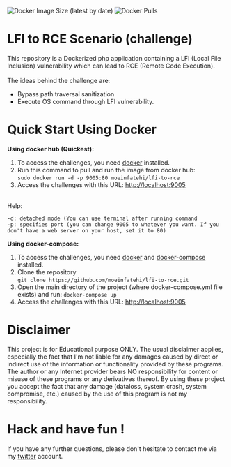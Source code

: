 ![Docker Image Size (latest by date)](https://img.shields.io/docker/image-size/moeinfatehi/lfi-to-rce)
![Docker Pulls](https://img.shields.io/docker/pulls/moeinfatehi/lfi-to-rce)
# LFI to RCE Scenario (challenge)
This repository is a Dockerized php application containing a LFI (Local File Inclusion) vulnerability which can lead to RCE (Remote Code Execution).<br><br>
The ideas behind the challenge are:</br>
* Bypass path traversal sanitization
* Execute OS command through LFI vulnerability.

# Quick Start Using Docker
**Using docker hub (Quickest):**
1. To access the challenges, you need <a href="https://docs.docker.com/install">docker</a> installed.</br>
2. Run this command to pull and run the image from docker hub:</br>`sudo docker run -d -p 9005:80 moeinfatehi/lfi-to-rce`
3. Access the challenges with this URL: <a href="http://localhost:9005">http://localhost:9005</a></br></br>

Help:
```
-d: detached mode (You can use terminal after running command
-p: specifies port (you can change 9005 to whatever you want. If you don't have a web server on your host, set it to 80)
```

**Using docker-compose:**  
1. To access the challenges, you need <a href="https://docs.docker.com/install">docker</a> and <a href="https://docs.docker.com/compose/install/">docker-compose</a> installed.</br>
2. Clone the repository</br>`git clone https://github.com/moeinfatehi/lfi-to-rce.git`
3. Open the main directory of the project (where docker-compose.yml file exists) and run: `docker-compose up`
4. Access the challenges with this URL: <a href="http://localhost:9005">http://localhost:9005</a>

# Disclaimer
This project is for Educational purpose ONLY. The usual disclaimer applies, especially the fact that I'm not liable for any damages caused by direct or indirect use of the information or functionality provided by these programs. The author or any Internet provider bears NO responsibility for content or misuse of these programs or any derivatives thereof. By using these project you accept the fact that any damage (dataloss, system crash, system compromise, etc.) caused by the use of this program is not my responsibility.

# Hack and have fun !
If you have any further questions, please don't hesitate to contact me via my <a href="https://twitter.com/MoeinFatehi">twitter</a> account.
